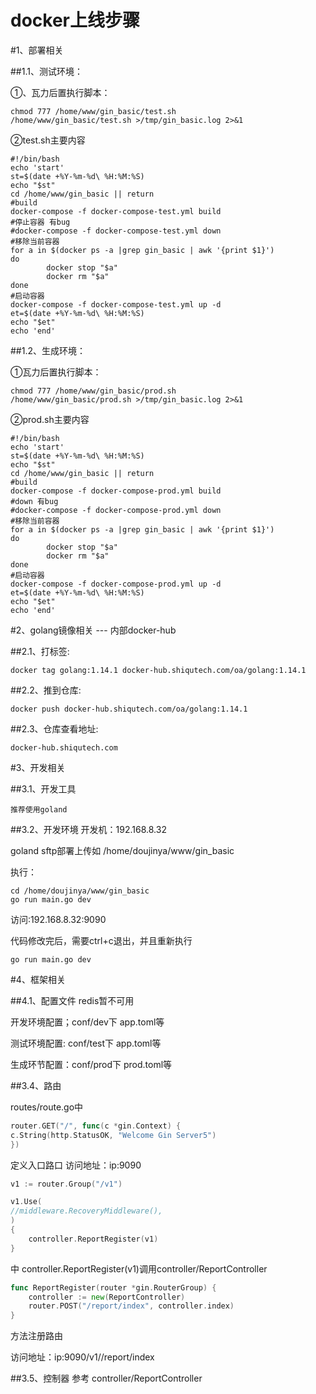 # docker上线步骤

#1、部署相关

##1.1、测试环境：

①、瓦力后置执行脚本：
```shell
chmod 777 /home/www/gin_basic/test.sh
/home/www/gin_basic/test.sh >/tmp/gin_basic.log 2>&1
```
②test.sh主要内容
```shell
#!/bin/bash
echo 'start'
st=$(date +%Y-%m-%d\ %H:%M:%S)
echo "$st"
cd /home/www/gin_basic || return
#build
docker-compose -f docker-compose-test.yml build
#停止容器 有bug
#docker-compose -f docker-compose-test.yml down
#移除当前容器
for a in $(docker ps -a |grep gin_basic | awk '{print $1}')
do
        docker stop "$a"
        docker rm "$a"
done
#启动容器
docker-compose -f docker-compose-test.yml up -d
et=$(date +%Y-%m-%d\ %H:%M:%S)
echo "$et"
echo 'end'
```
##1.2、生成环境：

①瓦力后置执行脚本：
```shell
chmod 777 /home/www/gin_basic/prod.sh
/home/www/gin_basic/prod.sh >/tmp/gin_basic.log 2>&1
```   

②prod.sh主要内容
```shell
#!/bin/bash
echo 'start'
st=$(date +%Y-%m-%d\ %H:%M:%S)
echo "$st"
cd /home/www/gin_basic || return
#build
docker-compose -f docker-compose-prod.yml build
#down 有bug
#docker-compose -f docker-compose-prod.yml down
#移除当前容器
for a in $(docker ps -a |grep gin_basic | awk '{print $1}')
do
        docker stop "$a"
        docker rm "$a"
done
#启动容器
docker-compose -f docker-compose-prod.yml up -d
et=$(date +%Y-%m-%d\ %H:%M:%S)
echo "$et"
echo 'end'
```



#2、golang镜像相关 --- 内部docker-hub

##2.1、打标签:
```shell
docker tag golang:1.14.1 docker-hub.shiqutech.com/oa/golang:1.14.1
```

##2.2、推到仓库:
```shell
docker push docker-hub.shiqutech.com/oa/golang:1.14.1
```

##2.3、仓库查看地址:
```shell
docker-hub.shiqutech.com
```

#3、开发相关

##3.1、开发工具

```shell
推荐使用goland
```
    

##3.2、开发环境
开发机：192.168.8.32

goland sftp部署上传如 /home/doujinya/www/gin_basic

执行：

```shell
cd /home/doujinya/www/gin_basic
go run main.go dev
```

访问:192.168.8.32:9090

代码修改完后，需要ctrl+c退出，并且重新执行

```shell
go run main.go dev
```

#4、框架相关

##4.1、配置文件 redis暂不可用

开发环境配置；conf/dev下 app.toml等

测试环境配置: conf/test下 app.toml等

生成环节配置：conf/prod下 prod.toml等

##3.4、路由

routes/route.go中

```go
router.GET("/", func(c *gin.Context) {
c.String(http.StatusOK, "Welcome Gin Server5")
})
```
定义入口路口
访问地址：ip:9090
```go
v1 := router.Group("/v1")

v1.Use(
//middleware.RecoveryMiddleware(),
)
{
    controller.ReportRegister(v1)
}
```
中 controller.ReportRegister(v1)调用controller/ReportController

```go
func ReportRegister(router *gin.RouterGroup) {
    controller := new(ReportController)
    router.POST("/report/index", controller.index)
}
```
方法注册路由

访问地址：ip:9090/v1//report/index

##3.5、控制器
参考 controller/ReportController






